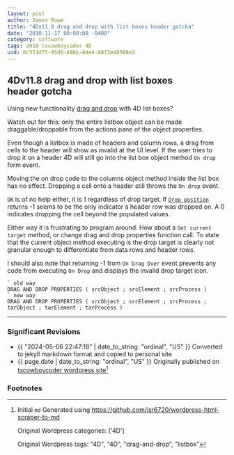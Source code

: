 ```yaml
---
layout: post
author: James Rowe
title: "4Dv11.8 drag and drop with list boxes header gotcha"
date: "2010-11-17 00:00:00 -0400"
category: software
tags: 2010 txcowboycoder 4D
uid: 0c551d75-95d6-486b-84e4-88f3e48568e2
---
```


## 4Dv11.8 drag and drop with list boxes header gotcha

Using new functionality [drag and drop](http://doc.4d.com/4D-Language-Reference-11.6/Drag-and-Drop/Drag-and-Drop.300-206161.en.html) with 4D list boxes?

Watch out for this: only the entire listbox object can be made draggable/droppable from the actions pane of the object properties. 

Even though a listbox is made of headers and column rows, a drag from cells to the header will show as invalid at the UI level. If the user tries to drop it on a header 4D will still go into the list box object method `On drop` form event.

Moving the on drop code to the columns object method inside the list box has no effect. Dropping a cell onto a header still throws the `On drop` event.

`OK` is of no help either, it is 1 regardless of drop target. If [`Drop position`](http://doc.4d.com/4D-Language-Reference-11.6/Drag-and-Drop/Drop-position.301-206162.en.html) returns -1 seems to be the only indicator a header row was dropped on. A 0 indicates dropping the cell beyond the populated values.

Either way it is frustrating to program around. How about a `Get current target` method, or change drag and drop properties function call. To state that the current object method executing is the drop target is clearly not granular enough to differentiate from data rows and header rows.

I should also note that returning -1 from `On Drag Over` event prevents any code from executing `On Drop` and displays the invalid drop target icon.


```
` old way
DRAG AND DROP PROPERTIES ( srcObject ; srcElement ; srcProcess )
` new way
DRAG AND DROP PROPERTIES ( srcObject ; srcElement ; srcProcess ; tarObject ; tarElement ; tarProcess )

```


---

### Significant Revisions

- {{ "2024-05-06 22:47:18" | date_to_string: "ordinal", "US" }} Converted to jekyll markdown format and copied to personal site
- {{ page.date | date_to_string: "ordinal", "US" }} Originally published on [txcowboycoder wordpress site](https://txcowboycoder.wordpress.com/2010/11/17/4d-drag-and-drop-with-list-boxes-header-gotcha/)[^draft]

### Footnotes

[^draft]: Initial `md` Generated using <https://github.com/jsr6720/wordpress-html-scraper-to-md>

    Original Wordpress categories: ['4D']

    Original Wordpress tags: "4D", "4D", "drag-and-drop", "listbox"